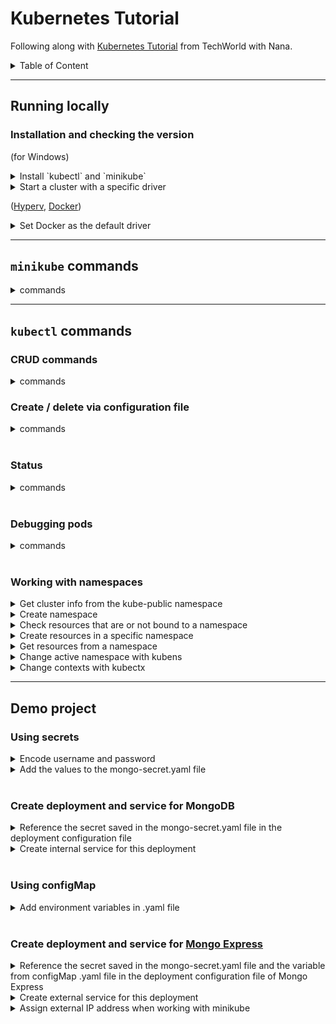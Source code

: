# Kubernetes Tutorial

Following along with [Kubernetes Tutorial](https://www.youtube.com/watch?v=X48VuDVv0do&t=2s&ab_channel=TechWorldwithNana) from TechWorld with Nana.

<details>
    <summary>Table of Content</summary>

  - [Running locally](#running-locally)
    - [Installation and checking the version](#installation-and-checking-the-version)
  - [`minikube` commands](#minikube-commands)
  - [`kubectl` commands](#kubectl-commands)
    - [CRUD commands](#crud-commands)
    - [Create / delete via configuration file](#create--delete-via-configuration-file)
    - [Status](#status)
    - [Debugging pods](#debugging-pods)
    - [Working with namespaces](#working-with-namespaces)
  - [Demo project](#demo-project)
    - [Using secrets](#using-secrets)
    - [Create deployment and service for MongoDB](#create-deployment-and-service-for-mongodb)
    - [Using configMap](#using-configmap)
    - [Create deployment and service for Mongo Express](#create-deployment-and-service-for-mongo-express)

</details>

---

## Running locally

### Installation and checking the version

(for Windows)

<details>
    <summary>Install `kubectl` and `minikube`</summary>

```bash
choco install kubernetes-cli
kubectl version
kubectl version --client

choco install minikube
minikube version
```

</details>

<details>
    <summary>Start a cluster with a specific driver</summary>

```bash
minikube start --driver=hyperv
minikube start --vm-driver hyperv

minikube start --driver=docker

minikube start --vm-driver=hyperkit
```

</details>

([Hyperv](https://minikube.sigs.k8s.io/docs/drivers/hyperv/), [Docker](https://minikube.sigs.k8s.io/docs/drivers/docker/))

<details>
    <summary>Set Docker as the default driver</summary>

```bash
minikube config set driver docker
```

</details>

---

## `minikube` commands

<details>
    <summary>commands</summary>

```bash
minikube start
minikube status
minikube stop

minikube delete
minikube delete all

# Assign IP address for external service
minikube service [service-name]
```

</details>

---

## `kubectl` commands

### CRUD commands

<details>
    <summary>commands</summary>

```bash
kubectl create deployment [deployment-name]
kubectl create deployment [deployment-name] --image=[image-name] [--dry-run] [options]

kubectl edit deployment [deployment-name]

kubectl delete deployment [deployment-name]
```

</details>

### Create / delete via configuration file

<details>
    <summary>commands</summary>

```bash
kubectl apply -f [file-name.yaml]

kubectl delete -f [file-name.yaml]
```

</details>
<br/>

### Status

<details>
    <summary>commands</summary>

```bash
kubectl get all
kubectl get all | grep [name]
kubectl get all -n [namespace]

kubectl get nodes

kubectl get namespaces

kubectl get pod
# Get more information about the mod
kubectl get pod -o wide
# Watch for changes
kubectl get pod --watch
# Get in yaml format
kubectl get pod -o yaml

kubectl get service

kubectl get replicaset

kubectl get deployment
# Check status
kubectl get deployment [deployment-name] -o yaml
# Save status
kubectl get deployment [deployment-name] -o yaml > result.yaml

kubectl get secret
```

</details>
<br/>

### Debugging pods

<details>
    <summary>commands</summary>

```bash
kubectl logs [pod-name]
lubectl exec -it [pod-name] -- bin/bash

kubectl describe pod [pod-name]
kubectl describe service [service-name]
```

</details>

</br>

### Working with namespaces

<details>
    <summary>Get cluster info from the kube-public namespace</summary>

```bash
kubectl cluster-info
```

</details>

<details>
    <summary>Create namespace</summary>

```bash
kubectl create namespace [namespace]
```

Can create via configuration file as well (preffered):

```yaml
apiVersion: v1
kind: ConfigMap
metadata:
  name: mongo-configmap
  namespace: mongo-namespace
type: Opaque
data:
  database_url: mongo-service
```

</details>

<details>
    <summary>Check resources that are or not bound to a namespace</summary>

```bash
kubectl api-resources --namespaced=true

kubectl api-resources --namespaced=false
```

</details>

<details>
    <summary>Create resources in a specific namespace</summary>

```bash
kubectl apply -f file-name.yaml --namespace=[namespace]
```

Or via configuration file:

```yaml
apiVersion: v1
kind: ConfigMap
metadata:
  name: mongo-configmap
  # Define resource in namespace
  namespace: mongo-namespace
type: Opaque
data:
  database_url: mongo-service
```

</details>

<details>
    <summary>Get resources from a namespace</summary>

```bash
# If not specified then it returns the resources from the default namspace
kubectl get deployment [--namespace=default]

kubectl get deployment --namespace=[namespace]
kubectl get configmap --namespace=[namespace]
```

</details>

<details>
    <summary>Change active namespace with kubens</summary>

```bash
# Windows
choco install kubens

# Show existing namespaces and highlight the active one
kubens

# Sets this as the active namespace
kubens [different-namespace]

# Switch back to previous namespace
kubens -
```

Can have an [interactive mode](https://github.com/ahmetb/kubectx/#interactive-mode).

</details>

<details>
    <summary>Change contexts with kubectx</summary>

```bash
# Windows
choco install kubectx

# Show existing clusters and highlight the active one
kubectx

# Sets this as the active cluster
kubectx [different-cluster]

# Switch back to previous cluster
kubectx -

# Create an alias for the context
$ kubectx context=context_alias
```

Can have an [interactive mode](https://github.com/ahmetb/kubectx/#interactive-mode).

</details>

---

## Demo project

### Using secrets

<details>
    <summary>Encode username and password</summary>

```bash
echo -n 'secret' | base64
```

</details>

<details>
    <summary>Add the values to the mongo-secret.yaml file</summary>

```yaml
apiVersion: v1
kind: Secret
metadata:
  name: mongo-secret
type: Opaque
data:
  mongo-root-username: <base64 encoded>
  mongo-root-password: <base64 encoded>
```

</details>
<br/>

### Create deployment and service for MongoDB

<details>
    <summary>Reference the secret saved in the mongo-secret.yaml file in the deployment configuration file</summary>

```yaml
apiVersion: apps/v1
kind: Deployment
metadata:
  name: mongo-deployment
  labels:
    app: mongo
spec:
  # ...
  template:
    # ...
    spec:
      containers:
      - name: mongo
        image: mongo
        ports:
        # Default port
        - containerPort: 27017
        env:
        - name: MONGO_INITDB_ROOT_USERNAME
          valueFrom:
            secretKeyRef:
              # mongo-secret.yaml > metadata > name
              name: mongo-secret
              key: mongo-root-username
        - name: MONGO_INITDB_ROOT_PASSWORD
          valueFrom:
            secretKeyRef:
              # mongo-secret.yaml > metadata > name
              name: mongo-secret
              key: mongo-root-password
```

</details>

<details>
  <summary>Create internal service for this deployment</summary>

```yaml
apiVersion: v1
kind: Service
metadata:
  name: mongo-service
spec:
  selector:
    app: mongo
  # type not specified -> Internal service, ClusterIP type
  ports:
    - protocol: TCP
      # Service port
      port: 27017
      # Container / Pod port of deployment
      targetPort: 27017
```
</details>
<br/>

### Using configMap

<details>
    <summary>Add environment variables in .yaml file</summary>

```yaml
apiVersion: v1
kind: ConfigMap
metadata:
  name: mongo-configmap
data:
  database_url: mongo-service
```

</details>
<br/>

### Create deployment and service for [Mongo Express](https://hub.docker.com/_/mongo-express)

<details>
    <summary>Reference the secret saved in the mongo-secret.yaml file and the variable from configMap .yaml file in the deployment configuration file of Mongo Express</summary>

```yaml
apiVersion: apps/v1
kind: Deployment
metadata:
  name: mongo-express-deployment
  labels:
    app: mongo-express
spec:
  # ...
  template:
    # ...
    spec:
      containers:
      - name: mongo-express
        image: mongo-express
        ports:
        # Default port
        - containerPort: 8081
        env:
        - name: ME_CONFIG_MONGODB_ADMINUSERNAME 
          valueFrom:
            secretKeyRef:
              # mongo-secret.yaml > metadata > name
              name: mongodb-secret
              key: mongo-root-username
        - name: ME_CONFIG_MONGODB_ADMINPASSWORD  
          valueFrom:
            secretKeyRef:
              # mongo-secret.yaml > metadata > name
              name: mongodb-secret
              key: mongo-root-password
        - name: ME_CONFIG_MONGODB_SERVER        
          valueFrom:
            configMapKeyRef:
              # mongo-configmap.yaml > metadata > name
              name: mongo-configmap
              key: database_url
```

</details>

<details>
  <summary>Create external service for this deployment</summary>

```yaml
apiVersion: v1
kind: Service
metadata:
  name: mongo-express-service
spec:
  selector:
    app: mongo-express
  # Making it an external service
  type: LoadBalancer
  ports:
    - protocol: TCP
      # Service port
      port: 8081
      # Container / Pod port of deployment
      targetPort: 8081
      # Port for external IP address, must be between 30000 - 32767
      nodePort: 30000
```

</details>

<details>
  <summary>Assign external IP address when working with minikube</summary>

```bash
minikube service mongo-express-service
```
  
</details>

